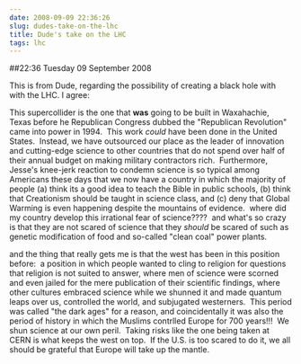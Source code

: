 ```yaml
---
date: 2008-09-09 22:36:26
slug: dudes-take-on-the-lhc
title: Dude's take on the LHC
tags: lhc
---
```


##22:36 Tuesday 09 September 2008

This is from Dude, regarding the possibility of creating a black hole with with the LHC. I agree:

This supercollider is the one that **was** going to be built in Waxahachie, Texas before he Republican Congress dubbed the "Republican Revolution" came into power in 1994.  This work *could* have been done in the United States.  Instead, we have outsourced our place as the leader of innovation and cutting-edge science to other countries that do not spend over half of their annual budget on making military contractors rich.  Furthermore, Jesse's knee-jerk reaction to condemn science is so typical among Americans these days that we now have a country in which the majority of people (a) think its a good idea to teach the Bible in public schools, (b) think that Creationism should be taught in science class, and (c) deny that Global Warming is even happening despite the mountains of evidence.  where did my country develop this irrational fear of science????  and what's so crazy is that they are not scared of science that they *should* be scared of such as genetic modification of food and so-called "clean coal" power plants.





and the thing that really gets me is that the west has been in this position before:  a position in which people wanted to cling to religion for questions that religion is not suited to answer, where men of science were scorned and even jailed for the mere publication of their scientific findings, where other cultures embraced science while we shunned it and made quantum leaps over us, controlled the world, and subjugated westerners.  This period was called "the dark ages" for a reason, and coincidentally it was also the period of history in which the Muslims contrlled Europe for 700 years!!!  We shun science at our own peril.  Taking risks like the one being taken at CERN is what keeps the west on top.  If the U.S. is too scared to do it, we all should be grateful that Europe will take up the mantle.
